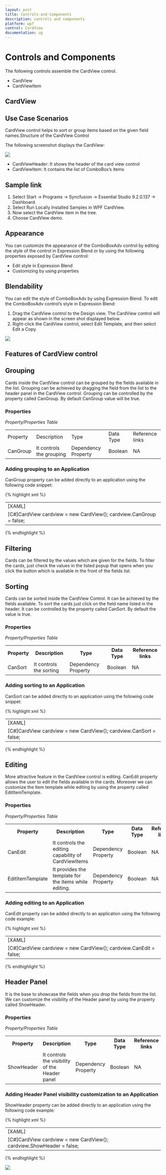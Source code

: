 ```yaml
---
layout: post
title: Controls-and-Components
description: controls and components
platform: wpf
control: CardView
documentation: ug
---
```


# Controls and Components

The following controls assemble the CardView control.

* CardView
* CardViewItem



## CardView

## Use Case Scenarios

CardView control helps to sort or group items based on the given field names.Structure of the CardView Control

The following screenshot displays the CardView:

![](Controls-and-Components_images/Controls-and-Components_img1.png)



* CardViewHeader: It shows the header of the card view control
* CardViewItem: It contains the list of ComboBox’s items



## Sample link

1. Select Start -> Programs -> Syncfusion -> Essential Studio 9.2.0.137 -> Dashboard.
2. Select Run Locally Installed Samples in WPF CardView.
3. Now select the CardView item in the tree.
4. Choose CardView demo.

## Appearance


You can customize the appearance of the ComboBoxAdv control by editing the style of the control in Expression Blend or by using the following properties exposed by CardView control:

* Edit style in Expression Blend 
* Customizing by using properties

## Blendability


You can edit the style of ComboBoxAdv by using Expression Blend. To edit the ComboBoxAdv control’s style in Expression Blend:

1. Drag the CardView control to the Design view. The CardView control will appear as shown in the screen shot displayed below.
2. Right-click the CardView control, select Edit Template, and then select Edit a Copy. 



![](Controls-and-Components_images/Controls-and-Components_img2.png)

## Features of CardView control

## Grouping

Cards inside the CardView control can be grouped by the fields available in the list. Grouping can be achieved by dragging the field from the list to the header panel in the CardView control. Grouping can be controlled by the property called CanGroup. By default CanGroup value will be true.

### Properties

_Property/Properties Table_

<table>
<tr>
<td>
Property</td><td>
Description</td><td>
Type</td><td>
Data Type</td><td>
Reference links</td></tr>
<tr>
<td>
CanGroup</td><td>
It controls the grouping</td><td>
Dependency Property</td><td>
Boolean</td><td>
NA</td></tr>
</table>


### Adding grouping to an Application 

CanGroup property can be added directly to an application using the following code snippet:

{% highlight xml %}

<table>
<tr>
<td>
[XAML]<syncfusion:CardView CanGroup="False">        </syncfusion:CardView></td></tr>
<tr>
<td>
[C#]CardView cardview = new CardView();       cardview.CanGroup = false;</td></tr>
</table>

{% endhighlight %}

## Filtering

Cards can be filtered by the values which are given for the fields. To filter the cards, just check the values in the listed popup that opens when you click the button which is available in the front of the fields list.

## Sorting

Cards can be sorted inside the CardView Control. It can be achieved by the fields available. To sort the cards just click on the field name listed in the header. It can be controlled by the property called CanSort. By default the value is true.

### Properties

_Property/Properties Table_

<table>
<tr>
<th>
Property</th><th>
Description</th><th>
Type</th><th>
Data Type</th><th>
Reference links</th></tr>
<tr>
<td>
CanSort </td><td>
It controls the sorting</td><td>
Dependency Property</td><td>
Boolean</td><td>
NA</td></tr>
</table>


### Adding sorting to an Application 

CanSort can be added directly to an application using the following code snippet: 

{% highlight xml %}

<table>
<tr>
<td>
[XAML]<syncfusion:CardView CanSort="False">        </syncfusion:CardView></td></tr>
<tr>
<td>
[C#]CardView cardview = new CardView();       cardview.CanSort = false;</td></tr>
</table>

{% endhighlight %}

## Editing

More attractive feature in the CardView control is editing. CanEdit property allows the user to edit the fields available in the cards. Moreover we can customize the Item template while editing by using the property called EditItemTemplate.

### Properties

_Property/Properties Table_

<table>
<tr>
<th>
Property</th><th>
Description</th><th>
Type</th><th>
Data Type</th><th>
Reference links</th></tr>
<tr>
<td>
CanEdit</td><td>
It controls the editing capability of CardViewItems</td><td>
Dependency Property</td><td>
Boolean</td><td>
NA</td></tr>
<tr>
<td>
EditItemTemplate</td><td>
It provides the template for the items while editing.</td><td>
Dependency Property</td><td>
Boolean</td><td>
NA</td></tr>
</table>


### Adding editing to an Application 

CanEdit property can be added directly to an application using the following code example:

{% highlight xml %}

<table>
<tr>
<td>
[XAML]<syncfusion:CardView CanEdit="False">        </syncfusion:CardView></td></tr>
<tr>
<td>
[C#]CardView cardview = new CardView();       cardview.CanEdit = false;</td></tr>
</table>

{% endhighlight %}

## Header Panel

It is the base to showcase the fields when you drop the fields from the list. We can customize the visibility of the Header panel by using the property called ShowHeader.

### Properties

_Property/Properties Table_

<table>
<tr>
<th>
Property</th><th>
Description</th><th>
Type</th><th>
Data Type</th><th>
Reference links</th></tr>
<tr>
<td>
ShowHeader</td><td>
It controls the visibility of the Header panel</td><td>
Dependency Property</td><td>
Boolean</td><td>
NA</td></tr>
</table>


### Adding Header Panel visibility customization to an Application 

ShowHeader property can be added directly to an application using the following code example:

{% highlight xml %}

<table>
<tr>
<td>
[XAML]<syncfusion:CardView ShowHeader="False">        </syncfusion:CardView></td></tr>
<tr>
<td>
[C#]CardView cardview = new CardView();       cardview.ShowHeader = false;</td></tr>
</table>

{% endhighlight %}

![](Controls-and-Components_images/Controls-and-Components_img3.png)





